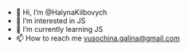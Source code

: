 - 👋 Hi, I’m @HalynaKilbovych
- 👀 I’m interested in JS
- 🌱 I’m currently learning JS
- 📫 How to reach me vusochina.galina@gmail.com

<!---
HalynaKilbovych/HalynaKilbovych is a ✨ special ✨ repository because its `README.md` (this file) appears on your GitHub profile.
You can click the Preview link to take a look at your changes.
--->

